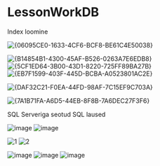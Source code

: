 # LessonWorkDB
Index loomine

![{06095CE0-1633-4CF6-BCF8-BE61C4E50038}](https://github.com/user-attachments/assets/394ebdb5-8704-469e-bed3-3860403a8517)


![{B14854B1-4300-45AF-B526-0263A7E6EDB8}](https://github.com/user-attachments/assets/c18971c0-fb5a-4547-99be-b30ddef37731)
![{5CF1ED64-3B00-43D1-8220-725FF89BA27B}](https://github.com/user-attachments/assets/aef95d81-1848-444a-9396-065fdc863a70)
![{EB7F1599-403F-445D-BCBA-A0523801AC2E}](https://github.com/user-attachments/assets/9ede7e5b-7baa-4e2a-9cb4-c709b7fe5323)

![{DAF32C21-F0EA-44FD-98AF-7C15EF9C703A}](https://github.com/user-attachments/assets/67de04a6-4cc4-44dc-9490-09d5ee060f78)

![{7A1B71FA-A6D5-44EB-8F8B-7A6DEC27F3F6}](https://github.com/user-attachments/assets/b016b337-d4e6-40d4-aa45-44c5c0812648)


 SQL Serveriga seotud SQL laused

![image](https://github.com/user-attachments/assets/6698e3d9-7d95-4929-9640-210c2ccc6e84)
![image](https://github.com/user-attachments/assets/7a0d940f-4646-4784-bee4-f5933830a466)

![1](https://github.com/user-attachments/assets/69cee673-2ff5-4ace-baea-073d13a364ff)
![2](https://github.com/user-attachments/assets/d3b5dd5f-9d7b-4f27-8f1e-0bc8b9d8ce79)

![image](https://github.com/user-attachments/assets/3974a669-f41e-48e3-a1bc-e43f7a5e5e39)
![image](https://github.com/user-attachments/assets/4567ba72-a657-45ee-8858-ca341cde5d8b)
![image](https://github.com/user-attachments/assets/b1cb6c0e-26f4-4faf-a6e2-071c52185548)
